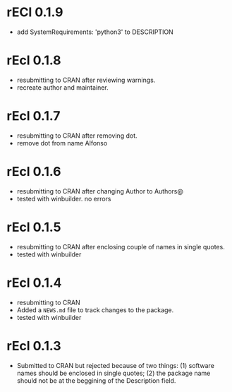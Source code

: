 # rECl 0.1.9
* add SystemRequirements: 'python3' to DESCRIPTION


# rEcl 0.1.8
* resubmitting to CRAN after reviewing warnings.
* recreate author and maintainer.

# rEcl 0.1.7
* resubmitting to CRAN after removing dot.
* remove dot from name Alfonso


# rEcl 0.1.6
* resubmitting to CRAN after changing Author to Authors@
* tested with winbuilder. no errors

# rEcl 0.1.5
* resubmitting to CRAN after enclosing couple of names in single quotes.
* tested with winbuilder

# rEcl 0.1.4
* resubmitting to CRAN
* Added a `NEWS.md` file to track changes to the package.
* tested with winbuilder


# rEcl 0.1.3
* Submitted to CRAN but rejected because of two things: (1) software names should be enclosed in single quotes; (2) the package name should not be at the beggining of the Description field.

    